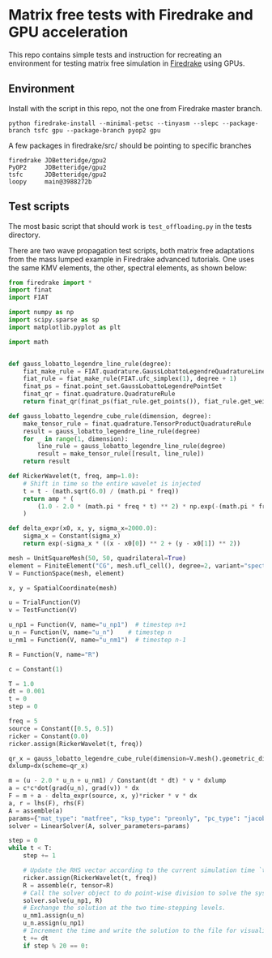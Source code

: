 # Matrix free tests with Firedrake and GPU acceleration

This repo contains simple tests and instruction for recreating an environment for testing matrix free simulation in [Firedrake](https://github.com/firedrakeproject/firedrake) using GPUs.

## Environment

Install with the script in this repo, not the one from Firedrake master branch.

```python firedrake-install --minimal-petsc --tinyasm --slepc --package-branch tsfc gpu --package-branch pyop2 gpu```

A few packages in firedrake/src/ should be pointing to specific branches

    firedrake JDBetteridge/gpu2
    PyOP2     JDBetteridge/gpu2
    tsfc      JDBetteridge/gpu2
    loopy     main@3988272b

## Test scripts

The most basic script that should work is `test_offloading.py` in the tests directory.

There are two wave propagation test scripts, both matrix free adaptations from
the mass lumped example in Firedrake advanced tutorials. One uses the same KMV elements, the other, spectral elements, as shown below:

```python
from firedrake import *
import finat
import FIAT

import numpy as np
import scipy.sparse as sp
import matplotlib.pyplot as plt

import math


def gauss_lobatto_legendre_line_rule(degree):
    fiat_make_rule = FIAT.quadrature.GaussLobattoLegendreQuadratureLineRule
    fiat_rule = fiat_make_rule(FIAT.ufc_simplex(1), degree + 1)
    finat_ps = finat.point_set.GaussLobattoLegendrePointSet
    finat_qr = finat.quadrature.QuadratureRule
    return finat_qr(finat_ps(fiat_rule.get_points()), fiat_rule.get_weights())

def gauss_lobatto_legendre_cube_rule(dimension, degree):
    make_tensor_rule = finat.quadrature.TensorProductQuadratureRule
    result = gauss_lobatto_legendre_line_rule(degree)
    for _ in range(1, dimension):
        line_rule = gauss_lobatto_legendre_line_rule(degree)
        result = make_tensor_rule([result, line_rule])
    return result

def RickerWavelet(t, freq, amp=1.0):
    # Shift in time so the entire wavelet is injected
    t = t - (math.sqrt(6.0) / (math.pi * freq))
    return amp * (
        (1.0 - 2.0 * (math.pi * freq * t) ** 2) * np.exp(-(math.pi * freq * t) ** 2)
    )

def delta_expr(x0, x, y, sigma_x=2000.0):
    sigma_x = Constant(sigma_x)
    return exp(-sigma_x * ((x - x0[0]) ** 2 + (y - x0[1]) ** 2))

mesh = UnitSquareMesh(50, 50, quadrilateral=True)
element = FiniteElement("CG", mesh.ufl_cell(), degree=2, variant="spectral")
V = FunctionSpace(mesh, element)

x, y = SpatialCoordinate(mesh)

u = TrialFunction(V)
v = TestFunction(V)

u_np1 = Function(V, name="u_np1")  # timestep n+1
u_n = Function(V, name="u_n")    # timestep n
u_nm1 = Function(V, name="u_nm1")  # timestep n-1

R = Function(V, name="R")

c = Constant(1)

T = 1.0
dt = 0.001
t = 0
step = 0

freq = 5
source = Constant([0.5, 0.5])
ricker = Constant(0.0)
ricker.assign(RickerWavelet(t, freq))

qr_x = gauss_lobatto_legendre_cube_rule(dimension=V.mesh().geometric_dimension(), degree=V.ufl_element().degree())
dxlump=dx(scheme=qr_x)

m = (u - 2.0 * u_n + u_nm1) / Constant(dt * dt) * v * dxlump
a = c*c*dot(grad(u_n), grad(v)) * dx
F = m + a - delta_expr(source, x, y)*ricker * v * dx
a, r = lhs(F), rhs(F)
A = assemble(a)
params={"mat_type": "matfree", "ksp_type": "preonly", "pc_type": "jacobi"}
solver = LinearSolver(A, solver_parameters=params)

step = 0
while t < T:
    step += 1

    # Update the RHS vector according to the current simulation time `t`
    ricker.assign(RickerWavelet(t, freq))
    R = assemble(r, tensor=R)
    # Call the solver object to do point-wise division to solve the system.
    solver.solve(u_np1, R)
    # Exchange the solution at the two time-stepping levels.
    u_nm1.assign(u_n)
    u_n.assign(u_np1)
    # Increment the time and write the solution to the file for visualization in ParaView.
    t += dt
    if step % 20 == 0:
```
